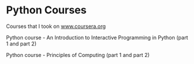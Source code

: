 # Python Courses
Courses that I took on www.coursera.org

Python course - An Introduction to Interactive Programming in Python (part 1 and part 2)

Python course - Principles of Computing (part 1 and part 2)

